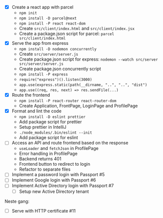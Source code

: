 
* [x] Create a react app with parcel
  * `npm init`
  * `npm install -D parcel@next`
  * `npm install -P react react-dom`
  * Create `src/client/index.html` and `src/client/index.jsx`
  * Create a package.json script for parcel: `parcel src/client/index.html`
* [x] Serve the app from express
  * `npm install -D nodemon concurrently`
  * Create `src/server/server.js`
  * Create package.json script for express: `nodemon --watch src/server src/server/server.js`
  * Create package.json concurrently script
  * `npm install -P express`
  * `require("express")().listen(3000)`
  * `app.use(express.static(path(__dirname, "..", "..", "dist")`
  * `app.use((req, res, next) => res.sendFile(...)`
* [x] Route the frontend
  * `npm install -P react-router react-router-dom`
  * Create Application, FrontPage, LoginPage and ProfilePage
* [x] Format and lint the code
  * `npm install -D eslint prettier`
  * Add package script for prettier
  * Setup prettier in IntelliJ
  * `./node_modules/.bin/eslint --init`
  * Add package script for eslint
* [ ] Access an API and route frontend based on the response
  * `useLoader` and `fetchJson` in ProfilePage
  * Error handling in ProfilePage
  * Backend returns 401
  * Frontend button to redirect to login
  * Refactor to separate files
* [ ] Implement a password login with Passport #5
* [ ] Implement Google login with Passport #6
* [ ] Implement Active Directory login with Passport #7
    * [ ] Setup new Active Directory tenant 

Neste gang:

* [ ] Serve with HTTP certificate #11



